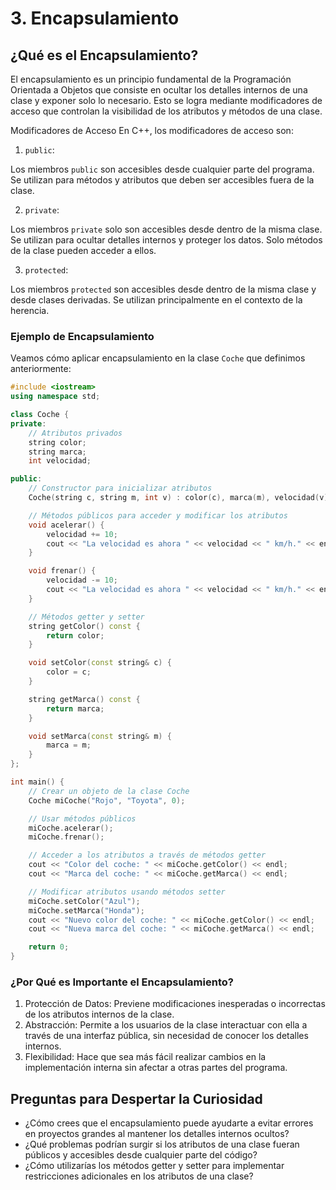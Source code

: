 # 3. Encapsulamiento
## ¿Qué es el Encapsulamiento?
El encapsulamiento es un principio fundamental de la Programación Orientada a Objetos que consiste en ocultar los detalles internos de una clase y exponer solo lo necesario. Esto se logra mediante modificadores de acceso que controlan la visibilidad de los atributos y métodos de una clase.

Modificadores de Acceso
En C++, los modificadores de acceso son:

1. `public`:

Los miembros `public` son accesibles desde cualquier parte del programa.
Se utilizan para métodos y atributos que deben ser accesibles fuera de la clase.

2. `private`:

Los miembros `private` solo son accesibles desde dentro de la misma clase.
Se utilizan para ocultar detalles internos y proteger los datos. Solo métodos de la clase pueden acceder a ellos.

3. `protected`:

Los miembros `protected` son accesibles desde dentro de la misma clase y desde clases derivadas.
Se utilizan principalmente en el contexto de la herencia.

### Ejemplo de Encapsulamiento
Veamos cómo aplicar encapsulamiento en la clase `Coche` que definimos anteriormente:
```cpp
#include <iostream>
using namespace std;

class Coche {
private:
    // Atributos privados
    string color;
    string marca;
    int velocidad;

public:
    // Constructor para inicializar atributos
    Coche(string c, string m, int v) : color(c), marca(m), velocidad(v) {}

    // Métodos públicos para acceder y modificar los atributos
    void acelerar() {
        velocidad += 10;
        cout << "La velocidad es ahora " << velocidad << " km/h." << endl;
    }

    void frenar() {
        velocidad -= 10;
        cout << "La velocidad es ahora " << velocidad << " km/h." << endl;
    }

    // Métodos getter y setter
    string getColor() const {
        return color;
    }

    void setColor(const string& c) {
        color = c;
    }

    string getMarca() const {
        return marca;
    }

    void setMarca(const string& m) {
        marca = m;
    }
};

int main() {
    // Crear un objeto de la clase Coche
    Coche miCoche("Rojo", "Toyota", 0);

    // Usar métodos públicos
    miCoche.acelerar();
    miCoche.frenar();

    // Acceder a los atributos a través de métodos getter
    cout << "Color del coche: " << miCoche.getColor() << endl;
    cout << "Marca del coche: " << miCoche.getMarca() << endl;

    // Modificar atributos usando métodos setter
    miCoche.setColor("Azul");
    miCoche.setMarca("Honda");
    cout << "Nuevo color del coche: " << miCoche.getColor() << endl;
    cout << "Nueva marca del coche: " << miCoche.getMarca() << endl;

    return 0;
}
```
### ¿Por Qué es Importante el Encapsulamiento?
1. Protección de Datos: Previene modificaciones inesperadas o incorrectas de los atributos internos de la clase.
2. Abstracción: Permite a los usuarios de la clase interactuar con ella a través de una interfaz pública, sin necesidad de conocer los detalles internos.
3. Flexibilidad: Hace que sea más fácil realizar cambios en la implementación interna sin afectar a otras partes del programa.

## Preguntas para Despertar la Curiosidad
- ¿Cómo crees que el encapsulamiento puede ayudarte a evitar errores en proyectos grandes al mantener los detalles internos ocultos?
- ¿Qué problemas podrían surgir si los atributos de una clase fueran públicos y accesibles desde cualquier parte del código?
- ¿Cómo utilizarías los métodos getter y setter para implementar restricciones adicionales en los atributos de una clase?
